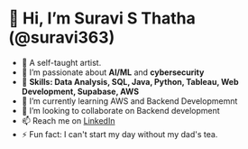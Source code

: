 # 👋 Hi, I’m Suravi S Thatha (@suravi363)

- 🦋 A self-taught artist. 
- 👀 I’m passionate about **AI/ML** and **cybersecurity**
- 🌟 **Skills: Data Analysis, SQL, Java, Python, Tableau, Web Development, Supabase, AWS**
- 🌱 I’m currently learning AWS and Backend Developmemnt
- 💞️ I’m looking to collaborate on Backend development
- 📫 Reach me on [LinkedIn](https://www.linkedin.com/in/suravi-s-thatha?utm_source=share&utm_campaign=share_via&utm_content=profile&utm_medium=android_app)
- ⚡ Fun fact: I can't start my day without my dad's tea.

